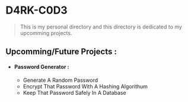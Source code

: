 # D4RK-C0D3


> This is my personal directory and this directory is dedicated to my upcomming projects.


## Upcomming/Future Projects :


 - #### Password Generator :
     - Generate A Random Password
     - Encrypt That Password With A Hashing Algorithum
     - Keep That Password Safely In A Database





